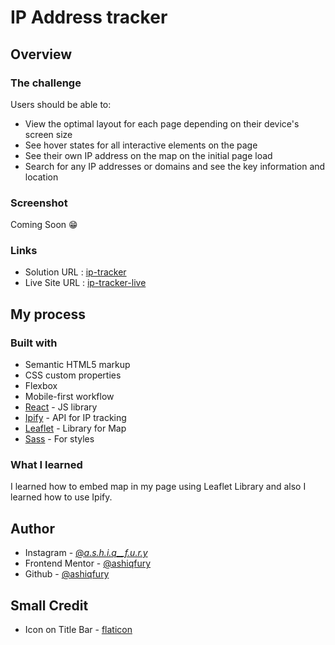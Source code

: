# IP Address tracker

## Overview

### The challenge

Users should be able to:

- View the optimal layout for each page depending on their device's screen size
- See hover states for all interactive elements on the page
- See their own IP address on the map on the initial page load
- Search for any IP addresses or domains and see the key information and location

### Screenshot

Coming Soon 😁

### Links

- Solution URL : [ip-tracker](https://github.com/ashiqfury/ip-tracker-fem/)
- Live Site URL : [ip-tracker-live](https://ashiqfury.github.io/ip-tracker-fem)

## My process

### Built with

- Semantic HTML5 markup
- CSS custom properties
- Flexbox
- Mobile-first workflow
- [React](https://reactjs.org/) - JS library
- [Ipify](https://ipify.org/) - API for IP tracking
- [Leaflet](https://leafletjs.com/) - Library for Map
- [Sass](https://sass-lang.com/) - For styles

### What I learned

I learned how to embed map in my page using Leaflet Library and also I learned how to use Ipify.

## Author

- Instagram - [@_a.s.h.i.q\_\_f.u.r.y_](https://www.instagram.com/_a.s.h.i.q__f.u.r.y_)
- Frontend Mentor - [@ashiqfury](https://www.frontendmentor.io/profile/ashiqfury)
- Github - [@ashiqfury](https://www.github.com/ashiqfury)

## Small Credit

- Icon on Title Bar - [flaticon](https://flaticon.com/)
